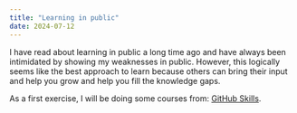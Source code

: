 ```yaml
---
title: "Learning in public"
date: 2024-07-12
---
```


I have read about learning in public a long time ago and have always been intimidated by showing my weaknesses in public. However, this logically seems like the best approach to learn because others can bring their input and help you grow and help you fill the knowledge gaps. 

As a first exercise, I will be doing some courses from: [GitHub Skills](https://skills.github.com/).
